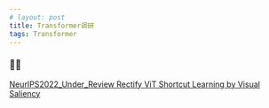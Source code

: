 ```yaml
---
# layout: post
title: Transformer调研
tags: Transformer
---
```





### 🍉🍉

[NeurIPS2022_Under_Review Rectify ViT Shortcut Learning by Visual Saliency](https://arxiv.org/pdf/2206.08567.pdf)